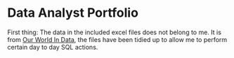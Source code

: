 # Data Analyst Portfolio

First thing: The data in the included excel files does not belong to me. It is from [Our World In Data](https://ourworldindata.org/covid-deaths), the files have been tidied up to allow me to perform certain day to day SQL actions. 



